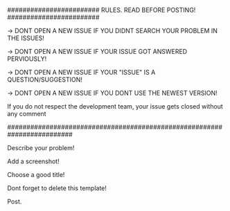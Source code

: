 ######################## RULES. READ BEFORE POSTING! ########################

-> DONT OPEN A NEW ISSUE IF YOU DIDNT SEARCH YOUR PROBLEM IN THE ISSUES!

-> DONT OPEN A NEW ISSUE IF YOUR ISSUE GOT ANSWERED PERVIOUSLY!

-> DONT OPEN A NEW ISSUE IF YOUR "ISSUE" IS A QUESTION/SUGGESTION!

-> DONT OPEN A NEW ISSUE IF YOU DONT USE THE NEWEST VERSION!

If you do not respect the development team, your issue gets closed without any comment

#########################################################################

Describe your problem!

Add a screenshot!

Choose a good title!

Dont forget to delete this template!

Post.
